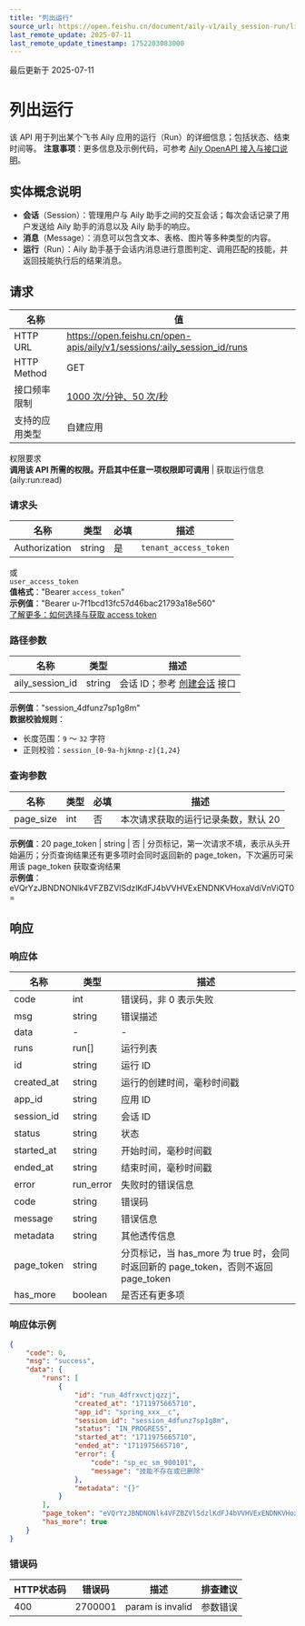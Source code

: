 ```yaml
---
title: "列出运行"
source_url: https://open.feishu.cn/document/aily-v1/aily_session-run/list
last_remote_update: 2025-07-11
last_remote_update_timestamp: 1752203083000
---
```

最后更新于 2025-07-11

# 列出运行

该 API 用于列出某个飞书 Aily 应用的运行（Run）的详细信息；包括状态、结束时间等。
**注意事项**：更多信息及示例代码，可参考 [Aily OpenAPI 接入与接口说明](https://bytedance.larkoffice.com/wiki/UTU6wVTVGigefykjO1acAOOvnNc)。

## 实体概念说明

- **会话**（Session）：管理用户与 Aily 助手之间的交互会话；每次会话记录了用户发送给 Aily 助手的消息以及 Aily 助手的响应。
- **消息**（Message）：消息可以包含文本、表格、图片等多种类型的内容。
- **运行**（Run）：Aily 助手基于会话内消息进行意图判定、调用匹配的技能，并返回技能执行后的结果消息。

## 请求
名称 | 值
---|---
HTTP URL | https://open.feishu.cn/open-apis/aily/v1/sessions/:aily_session_id/runs
HTTP Method | GET
接口频率限制 | [1000 次/分钟、50 次/秒](https://open.feishu.cn/document/ukTMukTMukTM/uUzN04SN3QjL1cDN)
支持的应用类型 | 自建应用
权限要求  
            **调用该 API 所需的权限。开启其中任意一项权限即可调用** | 获取运行信息(aily:run:read)

### 请求头

名称 | 类型 | 必填 | 描述
--- | --- | --- | ---
Authorization | string | 是 | `tenant_access_token`  
或  
`user_access_token`  
**值格式**："Bearer `access_token`"  
**示例值**："Bearer u-7f1bcd13fc57d46bac21793a18e560"  
[了解更多：如何选择与获取 access token](https://open.feishu.cn/document/uAjLw4CM/ugTN1YjL4UTN24CO1UjN/trouble-shooting/how-to-choose-which-type-of-token-to-use)

### 路径参数

名称 | 类型 | 描述
--- | --- | ---
aily_session_id | string | 会话 ID；参考 [创建会话](https://open.feishu.cn/document/uAjLw4CM/ukTMukTMukTM/aily-v1/aily_session/create) 接口  
**示例值**："session_4dfunz7sp1g8m"  
**数据校验规则**：  
- 长度范围：`9` ～ `32` 字符  
- 正则校验：`session_[0-9a-hjkmnp-z]{1,24}`

### 查询参数

名称 | 类型 | 必填 | 描述
--- | --- | --- | ---
page_size | int | 否 | 本次请求获取的运行记录条数，默认 20  
**示例值**：20
page_token | string | 否 | 分页标记，第一次请求不填，表示从头开始遍历；分页查询结果还有更多项时会同时返回新的 page_token，下次遍历可采用该 page_token 获取查询结果  
**示例值**：eVQrYzJBNDNONlk4VFZBZVlSdzlKdFJ4bVVHVExENDNKVHoxaVdiVnViQT0=

## 响应

### 响应体

名称 | 类型 | 描述
--- | --- | ---
code | int | 错误码，非 0 表示失败
msg | string | 错误描述
data | \- | \-
runs | run\[\] | 运行列表
id | string | 运行 ID
created_at | string | 运行的创建时间，毫秒时间戳
app_id | string | 应用 ID
session_id | string | 会话 ID
status | string | 状态
started_at | string | 开始时间，毫秒时间戳
ended_at | string | 结束时间，毫秒时间戳
error | run_error | 失败时的错误信息
code | string | 错误码
message | string | 错误信息
metadata | string | 其他透传信息
page_token | string | 分页标记，当 has_more 为 true 时，会同时返回新的 page_token，否则不返回 page_token
has_more | boolean | 是否还有更多项

### 响应体示例
```json
{
    "code": 0,
    "msg": "success",
    "data": {
        "runs": [
            {
                "id": "run_4dfrxvctjqzzj",
                "created_at": "1711975665710",
                "app_id": "spring_xxx__c",
                "session_id": "session_4dfunz7sp1g8m",
                "status": "IN_PROGRESS",
                "started_at": "1711975665710",
                "ended_at": "1711975665710",
                "error": {
                    "code": "sp_ec_sm_900101",
                    "message": "技能不存在或已删除"
                },
                "metadata": "{}"
            }
        ],
        "page_token": "eVQrYzJBNDNONlk4VFZBZVlSdzlKdFJ4bVVHVExENDNKVHoxaVdiVnViQT0=",
        "has_more": true
    }
}
```

### 错误码

HTTP状态码 | 错误码 | 描述 | 排查建议
--- | --- | --- | ---
400 | 2700001 | param is invalid | 参数错误
